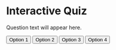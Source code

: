 <!DOCTYPE html>
<html lang="en">
<head>
    <meta charset="UTF-8">
    <meta name="viewport" content="width=device-width, initial-scale=1.0">
    <link rel="stylesheet" href="styles.css">
    <title>Interactive Quiz</title>
</head>
<body>
    <div class="quiz-container">
        <h1>Interactive Quiz</h1>
        <div class="question">
            <p id="What is the name of my partner?">Question text will appear here.</p>
        </div>
        <div class="options">
            <button class="Sreeja" onclick="checkAnswer(0)">Option 1</button>
            <button class="Ananya" onclick="checkAnswer(1)">Option 2</button>
            <button class="Anika" onclick="checkAnswer(2)">Option 3</button>
            <button class="Ella" onclick="checkAnswer(3)">Option 4</button>
        </div>
        <p id="Sreeja"></p>
    </div>
    <script src="script.js"></script>
</body>
</html>
